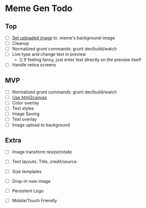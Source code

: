 # Meme Gen Todo

## Top

- [ ] [Set uploaded image][1] to .meme's background-image
- [ ] Cleanup
- [ ] Normalized grunt commands: grunt dev/build/watch
- [ ] Live type and change text in preview
  - [] If feeling fancy, just enter text directly on the preview itself
- [ ] Handle retina screens

## MVP
- [ ] Normalized grunt commands: grunt dev/build/watch
- [ ] [Use html2canvas](http://www.javascriptoo.com/html2canvas)
- [ ] Color overlay
- [ ] Text styles
- [ ] Image Saving
- [ ] Text overlay
- [ ] Image upload to background

## Extra
- [ ] Image transform resize/rotate
- [ ] Text layouts. Title, credit/source
- [ ] Size templates
- [ ] Drop-in new image
- [ ] Persistent Logo
- [ ] Mobile/Touch Friendly


[1]: http://stackoverflow.com/questions/12368910/html-display-image-after-selecting-filename
